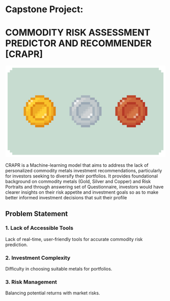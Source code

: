# Capstone Project: 
# COMMODITY RISK ASSESSMENT PREDICTOR AND RECOMMENDER [CRAPR]
<p align="center">
  <img src="./goldnsilverncopper.gif" alt="Gold, Silver, and Copper GIF">
</p>

CRAPR is a Machine-learning model that aims to address the lack of personalized commodity metals investment recommendations, particularly for investors seeking to diversify their portfolios. It provides foundational background on commodity metals (Gold, Silver and Copper) and Risk Portraits and through answering set of Questionnaire, investors would have clearer insights on their risk appetite and investment goals so as to make better informed investment decisions that suit their profile

## Problem Statement
### 1. Lack of Accessible Tools
Lack of real-time, user-friendly tools for accurate commodity risk prediction.

### 2. Investment Complexity
Difficulty in choosing suitable metals for portfolios.

### 3. Risk Management
Balancing potential returns with market risks.
